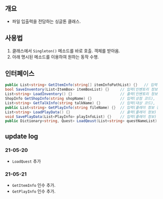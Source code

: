## 개요
- 파일 입출력을 전담하는 싱글톤 클래스.

## 사용법
1. 클래스에서 `Singleton()` 메소드를 바로 호출. 객체를 받아옴.
1. 아래 명시된 메소드를 이용하여 원하는 동작 수행.

## 인터페이스

``` C#
public List<string> GetItemInfo(string[] itemInfoPathList) {}   // 입력(아이템 정의 파일 위치), 출력(아이템 정의)
bool SaveInventory(List<ItemBox> itemBoxList) {}     // 입력(인벤토리 정보)
List<string> LoadInventory() {}                      // 출력(인벤토리 정보가 담긴 한 줄 단위 문자열 리스트)
ShopInfo GetShopInfo(string shopName) {}             // 입력(상점 코드), 출력(상점 정의)
List<string> GetTalkInfo(string talkName) {}         // 입력(대상 코드), 출력(대화 스크립트)
public List<string> GetPlayInfo(string fileName) {}  // 입력(플레이 정보 정의 파일 이름), 출력(플레이 정보 정의)
List<string> LoadPlayData() {}                       // 출력(플레이 정보)
void SavePlayData(List<PlayInfo> playInfoList) {}    // 입력(플레이 정보)
public Dictionary<string, Quest> LoadQeust(List<string> questNameList) {} // 입력(퀘스트-이름-리스트), 출력(퀘스트-딕셔너리)
```

## update log

### 21-05-20
- `LoadQuest` 추가

### 21-05-21
- `GetItemInfo` 인수 추가.
- `GetPlayInfo` 인수 추가.